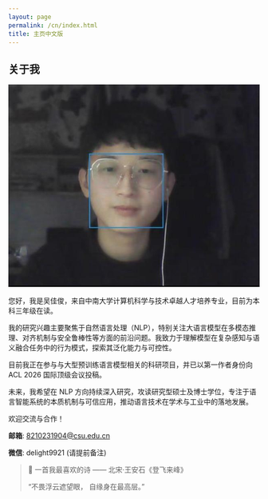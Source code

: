 ```yaml
---
layout: page
permalink: /cn/index.html
title: 主页中文版
---
```


## 关于我

<img src="/images/jiajunwu.jpg" class="floatpic">

您好，我是吴佳俊，来自中南大学计算机科学与技术卓越人才培养专业，目前为本科三年级在读。

我的研究兴趣主要聚焦于自然语言处理（NLP），特别关注大语言模型在多模态推理、对齐机制与安全鲁棒性等方面的前沿问题。我致力于理解模型在复杂感知与语义融合任务中的行为模式，探索其泛化能力与可控性。

目前我正在参与与大型预训练语言模型相关的科研项目，并已以第一作者身份向 ACL 2026 国际顶级会议投稿。

未来，我希望在 NLP 方向持续深入研究，攻读研究型硕士及博士学位，专注于语言智能系统的本质机制与可信应用，推动语言技术在学术与工业中的落地发展。

欢迎交流与合作！

**邮箱**: 8210231904@csu.edu.cn

**微信**: delight9921 (请提前备注)


> 📖 一首我最喜欢的诗 —— 北宋·王安石《登飞来峰》
> 
>“不畏浮云遮望眼， 
    自缘身在最高层。”
